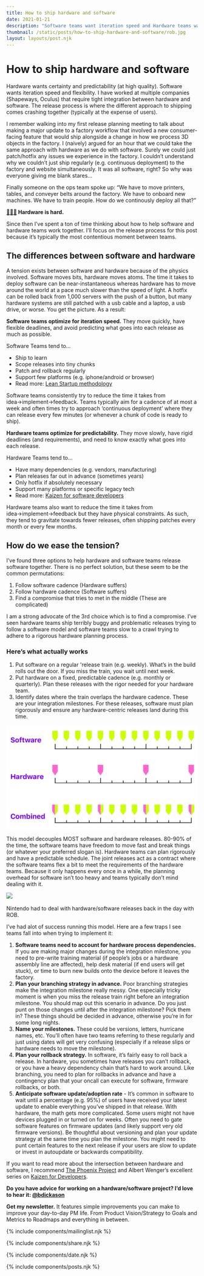 ```yaml
---
title: How to ship hardware and software
date: 2021-01-21
description: "Software teams want iteration speed and Hardware teams want predictability. Let each team run at their own cadence but create integration points (e.g. once per month) where they line up. This lets software run fast but forces it to have some predictability."
thumbnail: /static/posts/how-to-ship-hardware-and-software/rob.jpg
layout: layouts/post.njk
---
```


# How to ship hardware and software

Hardware wants certainty and predictability (at high quality). Software wants iteration speed and flexibility. I have worked at multiple companies (Shapeways, Oculus) that require tight integration between hardware and software. The release process is where the different approach to shipping comes crashing together (typically at the expense of users). 

I remember walking into my first release planning meeting to talk about making a major update to a factory workflow that involved a new consumer-facing feature that would ship alongside a change in how we process 3D objects in the factory.  I (naively) argued for an hour that we could take the same approach with hardware as we do with software. Surely we could just patch/hotfix any issues we experience in the factory.  I couldn’t understand why we couldn’t just ship regularly (e.g. continuous deployment) to the factory and website simultaneously. It was all software, right? So why was everyone giving me blank stares...

Finally someone on the ops team spoke up: “We have to move printers, tables, and conveyer belts around the factory. We have to onboard new machines. We have to train people. How do we continously deploy all that?”

**[🤦🏼‍♂️](https://emojipedia.org/man-facepalming-medium-light-skin-tone/) Hardware is hard.**

Since then I’ve spent a ton of time thinking about how to help software and hardware teams work together. I’ll focus on the release process for this post because it’s typically the most contentious moment between teams.

## The differences between software and hardware

A tension exists between software and hardware because of the physics involved. Software moves bits, hardware moves atoms. The time it takes to deploy software can be near-instantaneous whereas hardware has to move around the world at a pace much slower than the speed of light. A hotfix can be rolled back from 1,000 servers with the push of a button, but many hardware systems are still patched with a usb cable and a laptop, a usb drive, or worse. You get the picture. As a result:

**Software teams optimize for iteration speed.** They move quickly, have flexible deadlines, and avoid predicting what goes into each release as much as possible.

Software Teams tend to...

* Ship to learn
* Scope releases into tiny chunks
* Patch and rollback regularly
* Support few platforms (e.g. iphone/android or browser)
* Read more: [Lean Startup methodology](http://theleanstartup.com/principles)

Software teams consistently try to reduce the time it takes from idea→implement→feedback. Teams typically aim for a cadence of at most a week and often times try to approach ‘continuous deployment’ where they can release every few minutes (or whenever a chunk of code is ready to ship).


**Hardware teams optimize for predictability.** They move slowly, have rigid deadlines (and requirements), and need to know exactly what goes into each release.

Hardware Teams tend to...

* Have many dependencies (e.g. vendors, manufacturing)
* Plan releases far out in advance (sometimes years)
* Only hotfix if absolutely necessary
* Support many platforms or specific legacy tech
* Read more: [Kaizen for software developers](https://continuations.com/tagged/Kaizen)

Hardware teams also want to reduce the time it takes from idea→implement→feedback but they have physical constraints. As such, they tend to gravitate towards fewer releases, often shipping patches every month or every few months.


## How do we ease the tension?

I’ve found three options to help hardware and software teams release software together.  There is no perfect solution, but these seem to be the common permutations:

1. Follow software cadence (Hardware suffers)
2. Follow hardware cadence (Software suffers)
3. Find a compromise that tries to met in the middle (These are complicated)

I am a strong advocate of the 3rd choice which is to find a compromise. I’ve seen hardware teams ship terribly buggy and problematic releases trying to follow a software model and software teams slow to a crawl trying to adhere to a rigorous hardware planning process.

### Here’s what actually works

1. Put software on a regular 'release train (e.g. weekly). What’s in the build rolls out the door. If you miss the train, you wait until next week.
2. Put hardware on a fixed, predictable cadence (e.g. monthly or quarterly). Plan these releases with the rigor needed for your hardware team.
3. Identify dates where the train overlaps the hardware cadence. These are your integration milestones. For these releases, software must plan rigorously and ensure any hardware-centric releases land during this time. 


<img src="/static/posts/how-to-ship-hardware-and-software/hardware-software-release-cycle.png">

This model decouples MOST software and hardware releases. 80-90% of the time, the software teams have freedom to move fast and break things (or whatever your preferred slogan is). Hardware teams can plan rigorously and have a predictable schedule. The joint releases act as a contract where the software teams flex a bit to meet the requirements of the hardware teams. Because it only happens every once in a while, the planning overhead for software isn’t too heavy and teams typically don’t mind dealing with it.

<img src="{{ thumbnail }}" />
<p class="caption">Nintendo had to deal with hardware/software releases back in the day with ROB.</p>

I’ve had alot of success running this model. Here are a few traps I see teams fall into when trying to implement it:

1. **Software teams need to account for hardware process dependencies.** If you are making major changes during the integration milestone, you need to pre-write training material (if people’s jobs or a hardware assembly line are affected), help desk material (if end users will get stuck), or time to burn new builds onto the device before it leaves the factory.
2. **Plan your branching strategy in advance.** Poor branching strategies make the integration milestone really messy. One especially tricky moment is when you miss the release train right before an integration milestone. You should map out this scenario in advance. Do you just punt on those changes until after the integration milestone? Pick them in? These things should be decided in advance, otherwise you’re in for some long nights.
3. **Name your milestones.** These could be versions, letters, hurricane names, etc. You’ll often have two teams referring to these regularly and just using dates will get very confusing (especially if a release slips or hardware needs to move the milestone).
4. **Plan your rollback strategy.** In software, it’s fairly easy to roll back a release. In hardware, you sometimes have releases you can’t rollback, or you have a heavy dependency chain that’s hard to work around. Like branching, you need to plan for rollbacks in advance and have a contingency plan that your oncall can execute for software, firmware rollbacks, or both.
5. **Anticipate software update/adoption rate** - It’s common in software to wait until a percentage (e.g. 95%) of users have received your latest update to enable everything you’ve shipped in that release. With hardware, the math gets more complicated. Some users might not have devices plugged in or turned on for weeks. Often you need to gate software features on firmware updates (and likely support very old firmware versions). Be thoughtful about versioning and plan your update strategy at the same time you plan the milestone. You might need to punt certain features to the next release if your users are slow to update or invest in autoupdate or backwards compatibility.

If you want to read more about the intersection between hardware and software, I recommend [The Phoenix Project](https://www.amazon.com/gp/product/1942788290/ref=as_li_tl?ie=UTF8&camp=1789&creative=9325&creativeASIN=1942788290&linkCode=as2&tag=bdickason-20&linkId=c99348f5335fd70e9cfc029582767d75) and Albert Wenger’s excellent series on [Kaizen for Developers](https://continuations.com/tagged/Kaizen). 

**Do you have advice for working on a hardware/software project? I’d love to hear it: [@bdickason](http://twitter.com/bdickason)**

<strong>Get my newsletter.</strong>  It features simple improvements you can make to improve your day-to-day PM life. From Product Vision/Strategy to Goals and Metrics to Roadmaps and everything in between.


{% include components/mailinglist.njk %}

{% include components/share.njk %}

{% include components/date.njk %}

{% include components/posts.njk %}